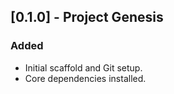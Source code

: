## [0.1.0] - Project Genesis
### Added
- Initial scaffold and Git setup.
- Core dependencies installed.